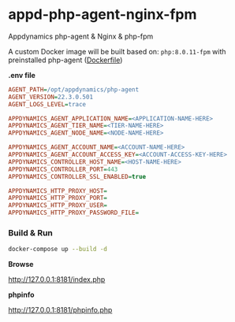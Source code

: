 # appd-php-agent-nginx-fpm
Appdynamics php-agent &amp; Nginx &amp; php-fpm


A custom Docker image will be built based on: `php:8.0.11-fpm` with preinstalled php-agent 
([Dockerfile](https://github.com/msztorc/appd-php-agent-apache-fpm/blob/master/docker/php-fpm/Dockerfile))
 

**.env file**
```ini
AGENT_PATH=/opt/appdynamics/php-agent
AGENT_VERSION=22.3.0.501
AGENT_LOGS_LEVEL=trace

APPDYNAMICS_AGENT_APPLICATION_NAME=<APPLICATION-NAME-HERE>
APPDYNAMICS_AGENT_TIER_NAME=<TIER-NAME-HERE>
APPDYNAMICS_AGENT_NODE_NAME=<NODE-NAME-HERE>

APPDYNAMICS_AGENT_ACCOUNT_NAME=<ACCOUNT-NAME-HERE>
APPDYNAMICS_AGENT_ACCOUNT_ACCESS_KEY=<ACCOUNT-ACCESS-KEY-HERE>
APPDYNAMICS_CONTROLLER_HOST_NAME=<HOST-NAME-HERE>
APPDYNAMICS_CONTROLLER_PORT=443
APPDYNAMICS_CONTROLLER_SSL_ENABLED=true

APPDYNAMICS_HTTP_PROXY_HOST=
APPDYNAMICS_HTTP_PROXY_PORT=
APPDYNAMICS_HTTP_PROXY_USER=
APPDYNAMICS_HTTP_PROXY_PASSWORD_FILE=
```

### Build & Run

```bash
docker-compose up --build -d
```

**Browse**

http://127.0.0.1:8181/index.php


**phpinfo**

http://127.0.0.1:8181/phpinfo.php
